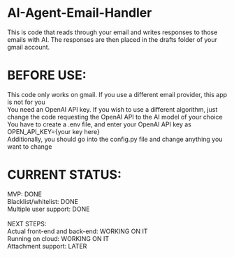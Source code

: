# AI-Agent-Email-Handler

This is code that reads through your email and writes responses to those emails with AI. The responses are then placed in the drafts folder of your gmail account.

# BEFORE USE:
This code only works on gmail. If you use a different email provider, this app is not for you\
You need an OpenAI API key. If you wish to use a different algorithm, just change the code requesting the OpenAI API to the AI model of your choice\
You have to create a .env file, and enter your OpenAI API key as OPEN_API_KEY={your key here}\
Additionally, you should go into the config.py file and change anything you want to change

# CURRENT STATUS:

MVP: DONE\
Blacklist/whitelist: DONE\
Multiple user support: DONE\
\
NEXT STEPS:\
Actual front-end and back-end: WORKING ON IT\
Running on cloud: WORKING ON IT\
Attachment support: LATER
